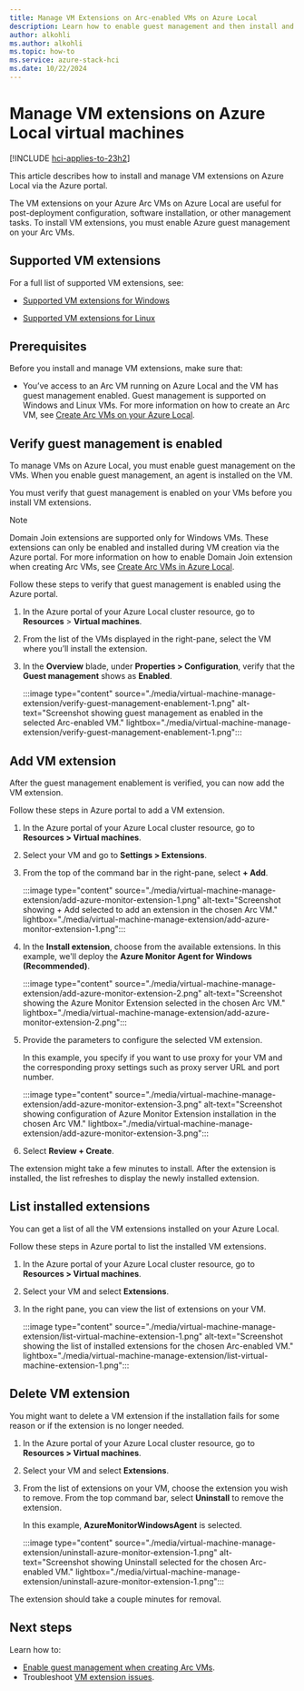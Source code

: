 ```yaml
---
title: Manage VM Extensions on Arc-enabled VMs on Azure Local 
description: Learn how to enable guest management and then install and manage extensions on Azure Arc-enabled VMs running on Azure Local via Azure portal.
author: alkohli
ms.author: alkohli
ms.topic: how-to
ms.service: azure-stack-hci
ms.date: 10/22/2024
---
```


# Manage VM extensions on Azure Local virtual machines 

[!INCLUDE [hci-applies-to-23h2](../../hci/includes/hci-applies-to-23h2.md)]

This article describes how to install and manage VM extensions on Azure Local via the Azure portal.

The VM extensions on your Azure Arc VMs on Azure Local are useful for post-deployment configuration, software installation, or other management tasks. To install VM extensions, you must enable Azure guest management on your Arc VMs.


## Supported VM extensions 

For a full list of supported VM extensions, see:

- [Supported VM extensions for Windows](/azure/azure-arc/servers/manage-vm-extensions#windows-extensions)

- [Supported VM extensions for Linux](/azure/azure-arc/servers/manage-vm-extensions#linux-extensions)


## Prerequisites

Before you install and manage VM extensions, make sure that:

- You’ve access to an Arc VM running on Azure Local and the VM has guest management enabled. Guest management is supported on Windows and Linux VMs. For more information on how to create an Arc VM, see [Create Arc VMs on your Azure Local](./create-arc-virtual-machines.md).

## Verify guest management is enabled

To manage VMs on Azure Local, you must enable guest management on the VMs. When you enable guest management, an agent is installed on the VM.

You must verify that guest management is enabled on your VMs before you install VM extensions.

> [!NOTE]
> Domain Join extensions are supported only for Windows VMs. These extensions can only be enabled and installed during VM creation via the Azure portal. For more information on how to enable Domain Join extension when creating Arc VMs, see [Create Arc VMs in Azure Local](./create-arc-virtual-machines.md).


Follow these steps to verify that guest management is enabled using the Azure portal.

1. In the Azure portal of your Azure Local cluster resource, go to **Resources** > **Virtual machines**.

1. From the list of the VMs displayed in the right-pane, select the VM where you’ll install the extension.

1. In the **Overview** blade, under **Properties > Configuration**, verify that the **Guest management** shows as **Enabled**.

   :::image type="content" source="./media/virtual-machine-manage-extension/verify-guest-management-enablement-1.png" alt-text="Screenshot showing guest management as enabled in the selected Arc-enabled VM." lightbox="./media/virtual-machine-manage-extension/verify-guest-management-enablement-1.png":::


## Add VM extension

After the guest management enablement is verified, you can now add the VM extension.

Follow these steps in Azure portal to add a VM extension.

1. In the Azure portal of your Azure Local cluster resource, go to **Resources > Virtual machines**.

1. Select your VM and go to **Settings > Extensions**.
 
1. From the top of the command bar in the right-pane, select **+ Add**.

    :::image type="content" source="./media/virtual-machine-manage-extension/add-azure-monitor-extension-1.png" alt-text="Screenshot showing + Add selected to add an extension in the chosen Arc VM." lightbox="./media/virtual-machine-manage-extension/add-azure-monitor-extension-1.png":::

1. In the **Install extension**, choose from the available extensions. In this example, we'll deploy the **Azure Monitor Agent for Windows (Recommended)**.

    :::image type="content" source="./media/virtual-machine-manage-extension/add-azure-monitor-extension-2.png" alt-text="Screenshot showing the Azure Monitor Extension selected in the chosen Arc VM." lightbox="./media/virtual-machine-manage-extension/add-azure-monitor-extension-2.png":::

1. Provide the parameters to configure the selected VM extension. 

    In this example, you specify if you want to use proxy for your VM and the corresponding proxy settings such as proxy server URL and port number.

    :::image type="content" source="./media/virtual-machine-manage-extension/add-azure-monitor-extension-3.png" alt-text="Screenshot showing configuration of Azure Monitor Extension installation in the chosen Arc VM." lightbox="./media/virtual-machine-manage-extension/add-azure-monitor-extension-3.png":::

1. Select **Review + Create**.

The extension might take a few minutes to install. After the extension is installed, the list refreshes to display the newly installed extension.

## List installed extensions

You can get a list of all the VM extensions installed on your Azure Local.

Follow these steps in Azure portal to list the installed VM extensions.

1. In the Azure portal of your Azure Local cluster resource, go to **Resources > Virtual machines**.

1. Select your VM and select **Extensions**.
 
1. In the right pane, you can view the list of extensions on your VM.

    :::image type="content" source="./media/virtual-machine-manage-extension/list-virtual-machine-extension-1.png" alt-text="Screenshot showing the list of installed extensions for the chosen Arc-enabled VM." lightbox="./media/virtual-machine-manage-extension/list-virtual-machine-extension-1.png":::

## Delete VM extension

You might want to delete a VM extension if the installation fails for some reason or if the extension is no longer needed.


1. In the Azure portal of your Azure Local cluster resource, go to **Resources > Virtual machines**.

1. Select your VM and select **Extensions**.
 
1. From the list of extensions on your VM, choose the extension you wish to remove. From the top command bar, select **Uninstall** to remove the extension.

    In this example, **AzureMonitorWindowsAgent** is selected.

    :::image type="content" source="./media/virtual-machine-manage-extension/uninstall-azure-monitor-extension-1.png" alt-text="Screenshot showing Uninstall selected for the chosen Arc-enabled VM." lightbox="./media/virtual-machine-manage-extension/uninstall-azure-monitor-extension-1.png":::

The extension should take a couple minutes for removal.  


## Next steps

Learn how to:

- [Enable guest management when creating Arc VMs](./create-arc-virtual-machines.md#create-arc-vms).
- Troubleshoot [VM extension issues](/azure/azure-arc/servers/troubleshoot-vm-extensions).
